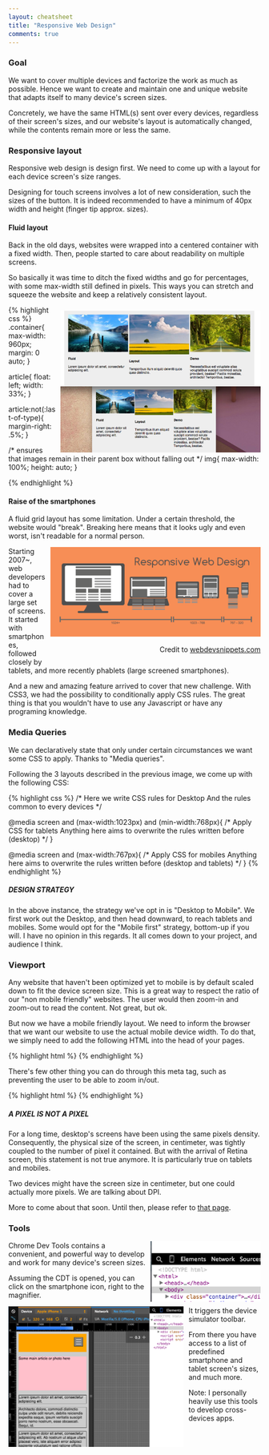 ```yaml
---
layout: cheatsheet
title: "Responsive Web Design"
comments: true
---
```


### Goal

We want to cover multiple devices and factorize the work as much as possible. Hence we want to create and maintain one and unique website that adapts itself to many device's screen sizes.

Concretely, we have the same HTML(s) sent over every devices, regardless of their screen's sizes, and our website's layout is automatically changed, while the contents remain more or less the same.

### Responsive layout

Responsive web design is design first. We need to come up with a layout for each device screen's size ranges.

Designing for touch screens involves a lot of new consideration, such the sizes of the button. It is indeed recommended to have a minimum of 40px width and height (finger tip approx. sizes).

#### Fluid layout

Back in the old days, websites were wrapped into a centered container with a fixed width. Then, people started to care about readability on multiple screens.

So basically it was time to ditch the fixed widths and go for percentages, with some max-width still defined in pixels. This ways you can stretch and squeeze the website and keep a relatively consistent layout.

<div style="float:right;max-width:400px;margin-left: 10px;margin-top:10px;">
<img style="max-width:100%;height:auto;" alt="Fluid layout" src="/img/fluid-layout.png">
</div>

{% highlight css %}
.container{
  max-width: 960px;
  margin: 0 auto;
}

article{
  float: left;
  width: 33%;
}

article:not(:last-of-type){
  margin-right: .5%;
}

/* ensures that images remain in their parent box without falling out */
img{
   max-width: 100%;
   height: auto;
}

{% endhighlight %}



#### Raise of the smartphones

A fluid grid layout has some limitation. Under a certain threshold, the website would "break". Breaking here means that it looks ugly and even worst, isn't readable for a normal person.

<div style="float:right;max-width:420px;margin-top:0px; margin-left: 10px;">
<img style="max-width:100%;height:auto;" alt="Responsive Web Design Targets" src="/img/responsive-web-design.png">
<p style="text-align:right;">Credit to <a href="http://www.webdevsnippets.com/tag/responsive-design/" target="_blank">webdevsnippets.com</a></p>
</div>

Starting 2007~, web developers had to cover a large set of screens. It started with smartphones, followed closely by tablets, and more recently phablets (large screened smartphones).

And a new and amazing feature arrived to cover that new challenge. With CSS3, we had the possibility to conditionally apply CSS rules. The great thing is that you wouldn't have to use any Javascript or have any programing knowledge.


### Media Queries

We can declaratively state that only under certain circumstances we want some CSS to apply. Thanks to "Media queries".

Following the 3 layouts described in the previous image, we come up with the following CSS:

{% highlight css %}
/*
  Here we write CSS rules for Desktop
  And the rules common to every devices
*/


@media screen and (max-width:1023px) and (min-width:768px){
  /*
  Apply CSS for tablets
  Anything here aims to overwrite the rules written before (desktop)
  */
}

@media screen and (max-width:767px){
  /*
  Apply CSS for mobiles
  Anything here aims to overwrite the rules written before (desktop and tablets)
  */
}
{% endhighlight %}

##### DESIGN STRATEGY

In the above instance, the strategy we've opt in is "Desktop to Mobile". We first work out the Desktop, and then head downward, to reach tablets and mobiles. Some would opt for the "Mobile first" strategy, bottom-up if you will. I have no opinion in this regards. It all comes down to your project, and audience I think.

### Viewport

Any website that haven't been optimized yet to mobile is  by default scaled down to fit the device screen size. This is a great way to respect the ratio of our "non mobile friendly" websites. The user would then zoom-in and zoom-out to read the content. Not great, but ok.

But now we have a mobile friendly layout. We need to inform the browser that we want our website to use the actual mobile device width. To do that, we simply need to add the following HTML into the head of your pages.

{% highlight html %}
<meta name="viewport" content="width=device-width, initial-scale=1">
{% endhighlight %}

There's few other thing you can do through this meta tag, such as preventing the user to be able to zoom in/out.

{% highlight html %}
<meta name="viewport" content="width=device-width, initial-scale=1.0, maximum-scale=1.0, user-scalable=no" />
{% endhighlight %}


##### A PIXEL IS NOT A PIXEL

For a long time, desktop's screens have been using the same pixels density. Consequently, the physical size of the screen, in centimeter, was tightly coupled to the number of pixel it contained. But with the arrival of Retina screen, this statement is not true anymore. It is particularly true on tablets and mobiles.

Two devices might have the screen size in centimeter, but one could actually more pixels. We are talking about DPI.

More to come about that soon. Until then, please refer to [that page](http://www.quirksmode.org/blog/archives/2010/04/a_pixel_is_not.html).


### Tools

<img style="max-width:220px;height:auto;float:right;margin-left:10px;" alt="Chrome Dev Tools" src="/img/chrome-dev-tool.png">

Chrome Dev Tools contains a convenient, and powerful way to develop and work for many device's screen sizes.

Assuming the CDT is opened, you can click on the smartphone icon, right to the magnifier.

<img style="max-width:350px;height:auto;float:left;margin-right:10px;" alt="Chrome Dev Tools" src="/img/chrome-device-simulator.png">

It triggers the device simulator toolbar.

From there you have access to a list of predefined smartphone and tablet screen's sizes, and much more.

Note: I personally heavily use this tools to develop cross-devices apps.
